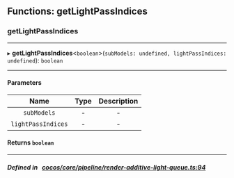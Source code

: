 ## Functions: getLightPassIndices

### getLightPassIndices


___
▸ **getLightPassIndices**<`boolean`\>(`subModels: undefined, lightPassIndices: undefined`): `boolean`
___


#### Parameters

| Name | Type | Description |
| :------: | :------: | :------: |
| `subModels` | - | - |
| `lightPassIndices` | - | - |

#### Returns `boolean` 
___


##### Defined in &nbsp;   [cocos/core/pipeline/render-additive-light-queue.ts:94](https://github.com/cocos-creator/engine/blob/c7bf6b8a9/cocos/core/pipeline/render-additive-light-queue.ts#L94)&nbsp;
